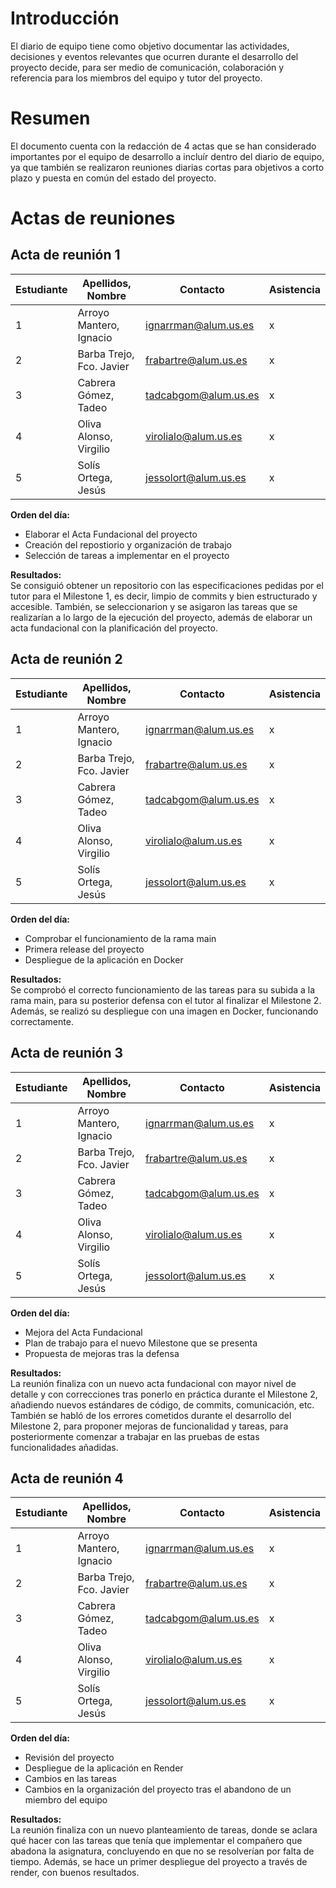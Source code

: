 # Introducción
El diario de equipo tiene como objetivo documentar las actividades, decisiones y eventos relevantes que ocurren durante el desarrollo del proyecto decide, para ser medio de comunicación, colaboración y referencia para los miembros del equipo y tutor del proyecto.

# Resumen
El documento cuenta con la redacción de 4 actas que se han considerado importantes por el equipo de desarrollo a incluír dentro del diario de equipo, ya que también se realizaron reuniones diarias cortas para objetivos a corto plazo y puesta en común del estado del proyecto.


# Actas de reuniones
## Acta de reunión 1


|Estudiante  | Apellidos, Nombre | Contacto | Asistencia
|--|--|--|--|
| 1 | Arroyo Mantero, Ignacio |ignarrman@alum.us.es|x|
| 2 | Barba Trejo, Fco. Javier |frabartre@alum.us.es|x|
| 3 | Cabrera Gómez, Tadeo |tadcabgom@alum.us.es|x|
| 4 | Oliva Alonso, Virgilio |virolialo@alum.us.es|x|
| 5 | Solís Ortega, Jesús |jessolort@alum.us.es|x|

**Orden del día:**  
* Elaborar el Acta Fundacional del proyecto
* Creación del repostiorio y organización de trabajo
* Selección de tareas a implementar en el proyecto

**Resultados:**  
Se consiguió obtener un repositorio con las especificaciones pedidas por el tutor para el Milestone 1, es decir, limpio de commits y bien estructurado y accesible. También, se seleccionarion y se asigaron las tareas que se realizarían a lo largo de la ejecución del proyecto, además de elaborar un acta fundacional con la planificación del proyecto.

## Acta de reunión 2

|Estudiante  | Apellidos, Nombre | Contacto | Asistencia
|--|--|--|--|
| 1 | Arroyo Mantero, Ignacio |ignarrman@alum.us.es|x|
| 2 | Barba Trejo, Fco. Javier |frabartre@alum.us.es|x|
| 3 | Cabrera Gómez, Tadeo |tadcabgom@alum.us.es|x|
| 4 | Oliva Alonso, Virgilio |virolialo@alum.us.es|x|
| 5 | Solís Ortega, Jesús |jessolort@alum.us.es|x|

**Orden del día:**  
* Comprobar el funcionamiento de la rama main
* Primera release del proyecto
* Despliegue de la aplicación en Docker

**Resultados:**  
Se comprobó el correcto funcionamiento de las tareas para su subida a la rama main, para su posterior defensa con el tutor al finalizar el Milestone 2. Además, se realizó su despliegue con una imagen en Docker, funcionando correctamente.

## Acta de reunión 3

|Estudiante  | Apellidos, Nombre | Contacto | Asistencia
|--|--|--|--|
| 1 | Arroyo Mantero, Ignacio |ignarrman@alum.us.es|x|
| 2 | Barba Trejo, Fco. Javier |frabartre@alum.us.es|x|
| 3 | Cabrera Gómez, Tadeo |tadcabgom@alum.us.es|x|
| 4 | Oliva Alonso, Virgilio |virolialo@alum.us.es|x|
| 5 | Solís Ortega, Jesús |jessolort@alum.us.es|x|

**Orden del día:**  
* Mejora del Acta Fundacional
* Plan de trabajo para el nuevo Milestone que se presenta
* Propuesta de mejoras tras la defensa

**Resultados:**  
La reunión finaliza con un nuevo acta fundacional con mayor nivel de detalle y con correcciones tras ponerlo en práctica durante el Milestone 2, añadiendo nuevos estándares de código, de commits, comunicación, etc. También se habló de los errores cometidos durante el desarrollo del Milestone 2, para proponer mejoras de funcionalidad y tareas, para posteriormente comenzar a trabajar en las pruebas de estas funcionalidades añadidas.

## Acta de reunión 4

|Estudiante  | Apellidos, Nombre | Contacto | Asistencia
|--|--|--|--|
| 1 | Arroyo Mantero, Ignacio |ignarrman@alum.us.es|x|
| 2 | Barba Trejo, Fco. Javier |frabartre@alum.us.es|x|
| 3 | Cabrera Gómez, Tadeo |tadcabgom@alum.us.es|x|
| 4 | Oliva Alonso, Virgilio |virolialo@alum.us.es|x|
| 5 | Solís Ortega, Jesús |jessolort@alum.us.es|x|

**Orden del día:**  
* Revisión del proyecto
* Despliegue de la aplicación en Render
* Cambios en las tareas
* Cambios en la organización del proyecto tras el abandono de un miembro del equipo

**Resultados:**  
La reunión finaliza con un nuevo planteamiento de tareas, donde se aclara qué hacer con las tareas que tenía que implementar el compañero que abadona la asignatura, concluyendo en que no se resolverían por falta de tiempo. Además, se hace un primer despliegue del proyecto a través de render, con buenos resultados.